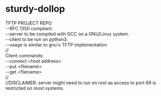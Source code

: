# sturdy-dollop <br />
TFTP PROJECT REPO  <br />
--RFC 1350 compliant. <br />
--server to be compiled with GCC on a GNU/Linux system. <br />
--client to be run on python3.  <br />
--usage is similar to gnu's TFTP implementation <br />
// <br />
Client commands: <br />
--connect \<host address\> <br />
--put \<filename\> <br />
--get \<filename\> <br />
// <br />
//DISCLAIMER: server might need to run on root as access to port 69 is restricted on most systems. <br />
